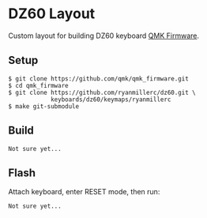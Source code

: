 # DZ60 Layout

Custom layout for building DZ60 keyboard [QMK Firmware](https://github.com/qmk/qmk_firmware).

## Setup

```
$ git clone https://github.com/qmk/qmk_firmware.git
$ cd qmk_firmware
$ git clone https://github.com/ryanmillerc/dz60.git \
            keyboards/dz60/keymaps/ryanmillerc
$ make git-submodule
```

## Build

```
Not sure yet...
```

## Flash

Attach keyboard, enter RESET mode, then run:

```
Not sure yet...
```
